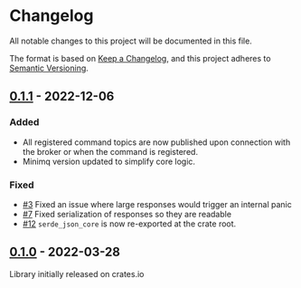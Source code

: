 # Changelog
All notable changes to this project will be documented in this file.

The format is based on [Keep a Changelog](https://keepachangelog.com/en/1.0.0/),
and this project adheres to [Semantic Versioning](https://semver.org/spec/v2.0.0.html).

## [0.1.1] - 2022-12-06

### Added
* All registered command topics are now published upon connection with the broker or when the
command is registered.
* Minimq version updated to simplify core logic.

### Fixed
* [#3](https://github.com/quartiq/minireq/issues/3) Fixed an issue where large responses would trigger an internal panic
* [#7](https://github.com/quartiq/minireq/issues/7) Fixed serialization of responses so they are readable
* [#12](https://github.com/quartiq/minireq/issues/12) `serde_json_core` is now re-exported at the
  crate root.

## [0.1.0] - 2022-03-28

Library initially released on crates.io

[0.1.1]: https://github.com/quartiq/minireq/releases/tag/v0.1.1
[0.1.0]: https://github.com/quartiq/minireq/releases/tag/v0.1.0
